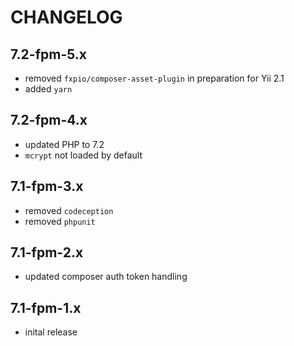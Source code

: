 CHANGELOG
=========


7.2-fpm-5.x
-----------

- removed `fxpio/composer-asset-plugin` in preparation for Yii 2.1
- added `yarn`


7.2-fpm-4.x
-----------

- updated PHP to 7.2
- `mcrypt` not loaded by default


7.1-fpm-3.x
-----------

- removed `codeception`
- removed `phpunit`


7.1-fpm-2.x
-----------

- updated composer auth token handling


7.1-fpm-1.x
-----------

- inital release